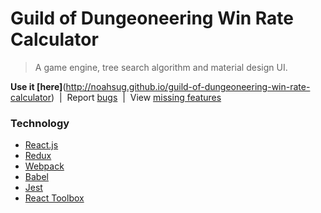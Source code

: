 # Guild of Dungeoneering Win Rate Calculator

> A game engine, tree search algorithm and material design UI.

**Use it [here]**(http://noahsug.github.io/guild-of-dungeoneering-win-rate-calculator) &nbsp;|&nbsp;
Report [bugs](https://github.com/noahsug/guild-of-dungeoneering-win-rate-calculator/issues) &nbsp;|&nbsp;
View [missing features](https://github.com/noahsug/guild-of-dungeoneering-win-rate-calculator/wiki)

### Technology
* [React.js](http://facebook.github.io/react/)
* [Redux](https://github.com/reactjs/redux/)
* [Webpack](http://webpack.github.io/)
* [Babel](https://babeljs.io/)
* [Jest](https://facebook.github.io/jest/)
* [React Toolbox](http://react-toolbox.com/)

